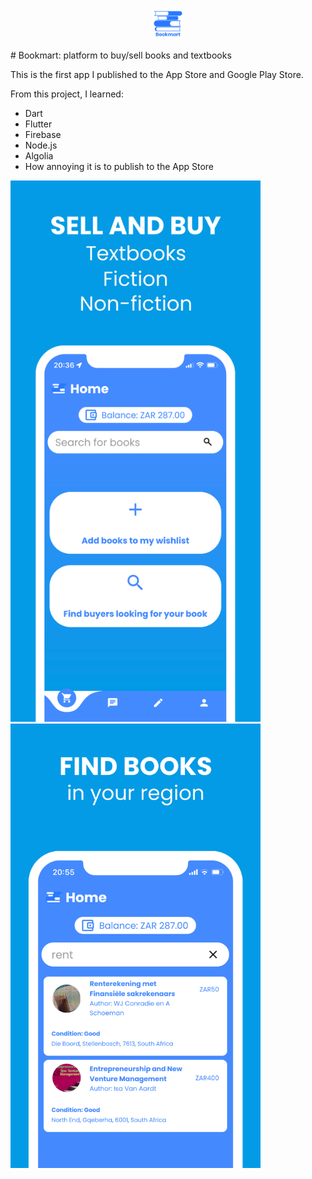 <p align="center">
  <img src="images/icon.png" alt="Logo" width="50"/>
</p>
# Bookmart: platform to buy/sell books and textbooks

This is the first app I published to the App Store and Google Play Store.

From this project, I learned:
  - Dart
  - Flutter
  - Firebase
  - Node.js
  - Algolia
  - How annoying it is to publish to the App Store

<p>
  <img src="images/demo1.png" alt="Bookmart: Demo 1" width="400">
  <img src="images/demo2.jpg" alt="Bookmart: Demo 2" width="400">
</p>

